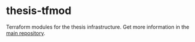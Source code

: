 # thesis-tfmod

Terraform modules for the thesis infrastructure. Get more information in the [main repository](https://github.com/chrishrb/thesis-infrastructure).
